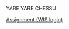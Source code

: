 YARE YARE CHESSU

[Assignment (WIS login)](https://wis.fit.vutbr.cz/FIT/st/cwk.php?title=Zad%E1n%ED_projektu&csid=665590&id=12752)
